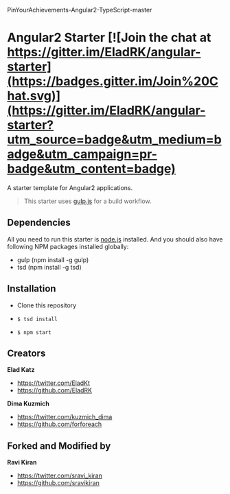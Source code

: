 PinYourAchievements-Angular2-TypeScript-master
# Angular2 Starter [![Join the chat at https://gitter.im/EladRK/angular-starter](https://badges.gitter.im/Join%20Chat.svg)](https://gitter.im/EladRK/angular-starter?utm_source=badge&utm_medium=badge&utm_campaign=pr-badge&utm_content=badge)

A starter template for Angular2 applications.

> This starter uses [gulp.js](http://gulpjs.com/) for a build workflow.

## Dependencies

All you need to run this starter is [node.js](https://nodejs.org/) installed. And you should also have following NPM packages installed globally:

  - gulp (npm install -g gulp)
  - tsd (npm install -g tsd)
  
## Installation
* Clone this repository

* `$ tsd install`
* `$ npm start`

## Creators

**Elad Katz**

- <https://twitter.com/EladKt>
- <https://github.com/EladRK>

**Dima Kuzmich**

- <https://twitter.com/kuzmich_dima>
- <https://github.com/forforeach>

## Forked and Modified by
  
**Ravi Kiran**

- <https://twitter.com/sravi_kiran>
- <https://github.com/sravikiran>
